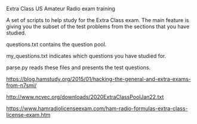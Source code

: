 Extra Class US Amateur Radio exam training

A set of scripts to help study for the Extra Class exam. The main
feature is giving you the subset of the test problems from the
sections that you have studied.

questions.txt contains the question pool.

my_questions.txt indicates which questions you have studied for.

parse.py reads these files and presents the test questions.


https://blog.hamstudy.org/2015/01/hacking-the-general-and-extra-exams-from-n7smi/

http://www.ncvec.org/downloads/2020ExtraClassPoolJan22.txt

https://www.hamradiolicenseexam.com/ham-radio-formulas-extra-class-license-exam.htm
